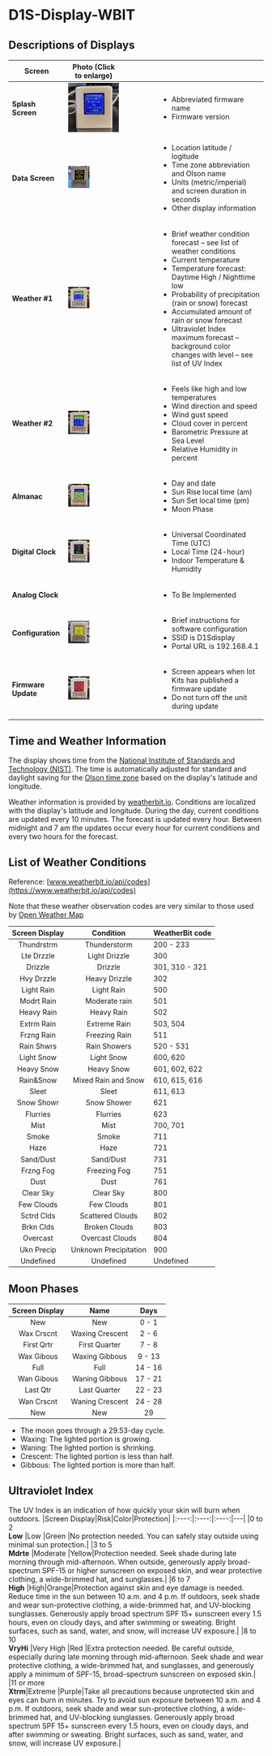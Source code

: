 # D1S-Display-WBIT

## Descriptions of Displays

|Screen |<div style="width:100px">Photo (Click to enlarge)</div> | |
| --- | --- | --- |
|**Splash Screen**|<img src="/images/Splash Screen.jpg" width="100px"/>| <ul><li>Abbreviated firmware name </li> <li>Firmware version</li></ul> |
|**Data Screen**|<img src="/images/Data Screen.jpg" width="25%">| <ul><li> Location latitude / logitude </li><li> Time zone abbreviation and Olson name </li> <li>Units (metric/imperial) and screen duration in seconds </li> <li>Other display information</li></ul>|
|**Weather #1** |<img src="/images/First Weather Screen.jpg" width="25%"/> | <ul><li>Brief weather condition forecast – see list of weather conditions </li> <li>Current temperature </li> <li>Temperature forecast: Daytime High / Nighttime low  </li> <li>Probability of precipitation (rain or snow) forecast </li> <li>Accumulated amount of rain or snow forecast </li> <li>Ultraviolet Index maximum forecast – background color changes with level – see list of UV Index</li></ul>| 
|**Weather #2**|<img src="/images/Second Weather Screen.jpg" width="25%"/> | <ul><li>Feels like high and low temperatures </li> <li>Wind direction and speed</li> <li>Wind gust speed </li> <li>Cloud cover in percent </li> <li>Barometric Pressure at Sea Level </li> <li>Relative Humidity in percent</li></ul>| 
|**Almanac**|<img src="/images/Almanac Screen.jpg" width="25%"/> | <ul><li>Day and date</li> <li>Sun Rise local time (am)</li> <li>Sun Set local time (pm) </li> <li>Moon Phase</li></ul> |
|**Digital Clock**|<img src="/images/Time-Temp Screen.jpg" width="25%"/> | <ul><li>Universal Coordinated Time (UTC) </li> <li>Local Time (24-hour) </li> <li>Indoor Temperature & Humidity</li></ul>| 
|**Analog Clock**| | <ul><li>To Be Implemented</li></ul> | 
|**Configuration**|<img src="/images/Config Screen.jpg" width = "25%"/>| <ul><li>Brief instructions for software configuration </li> <li>SSID is D1Sdisplay </li> <li>Portal URL is 192.168.4.1 </li></ul>|
|**Firmware Update**|<img src="/images/Update Screen.jpg" width="25%"/> | <ul><li>Screen appears when Iot Kits has published a firmware update </li> <li>Do not turn off the unit during update </li></ul>|

## Time and Weather Information
The display shows time from the [National Institute of Standards and Technology (NIST)](https://en.wikipedia.org/wiki/National_Institute_of_Standards_and_Technology). The time is automatically adjusted for standard and daylight saving for the [Olson time zone](https://en.wikipedia.org/wiki/Tz_database) based on the display's latitude and longitude. 

Weather information is provided by [weatherbit.io](https://www.weatherbit.io/). Conditions are localized with the display's latitude and longitude. During the day, current conditions are updated every 10 minutes. The forecast is updated every hour. Between midnight and 7 am the updates occur every hour for current conditions and every two hours for the forecast.

## List of Weather Conditions
Reference: [www.weatherbit.io/api/codes](https://www.weatherbit.io/api/codes)

Note that these weather observation codes are very similar to those used by [Open Weather Map](https://openweathermap.org/weather-conditions)

|Screen Display |Condition | WeatherBit code |
|:---:|:---:|----|
|Thundrstrm |Thunderstorm  | 200 - 233 |
|Lte Drzzle |Light Drizzle | 300|
|Drizzle    |Drizzle       | 301, 310 - 321 |
|Hvy Drzzle |Heavy Drizzle | 302|
|Light Rain |Light Rain    | 500|
|Modrt Rain |Moderate rain | 501|
|Heavy Rain |Heavy Rain    | 502|
|Extrm Rain |Extreme Rain  | 503, 504 |
|Frzng Rain |Freezing Rain | 511|
|Rain Shwrs |Rain Showers  | 520 - 531 |
|Light Snow |Light Snow    | 600, 620 |
|Heavy Snow |Heavy Snow    | 601, 602, 622 |
|Rain&Snow  |Mixed Rain and Snow | 610, 615, 616|
|Sleet      |Sleet         | 611, 613|
|Snow Showr |Snow Shower   | 621|
|Flurries   |Flurries      | 623|
|Mist       |Mist          | 700, 701|
|Smoke      |Smoke         | 711|
|Haze       |Haze          | 721|
|Sand/Dust  |Sand/Dust     | 731|
|Frzng Fog  |Freezing Fog  | 751|
|Dust       |Dust          | 761|
|Clear Sky  |Clear Sky     | 800|
|Few Clouds |Few Clouds    | 801|
|Sctrd Clds |Scattered Clouds | 802|
|Brkn Clds  |Broken Clouds | 803|
|Overcast   |Overcast Clouds | 804|
|Ukn Precip |Unknown Precipitation | 900|
|Undefined  |Undefined     | Undefined|

## Moon Phases

|Screen Display|Name|Days|
|:----:|:----:|:----:|
|New       |New             |0 - 1|
|Wax Crscnt| Waxing Crescent| 2 - 6|
|First Qrtr| First Quarter  | 7 - 8|
|Wax Gibous| Waxing Gibbous | 9 - 13|
|Full      | Full           |14 - 16|
|Wan Gibous| Waning Gibbous |17 - 21|
|Last Qtr  | Last Quarter   |22 - 23|
|Wan Crscnt| Waning Crescent|24 - 28|
|New       | New            |29|
* The moon goes through a 29.53-day cycle.
* Waxing: The lighted portion is growing. 
* Waning: The lighted portion is shrinking.
* Crescent: The lighted portion is less than half. 
* Gibbous: The lighted portion is more than half.

## Ultraviolet Index
The UV Index is an indication of how quickly your skin will burn when outdoors.
|Screen Display|Risk|Color|Protection|
|:----:|:----:|:----:|---|
|0 to 2 </br>**Low**     |Low        |Green |No protection needed. You can safely stay outside using minimal sun protection.|
|3 to 5 </br>**Mdrte**   |Moderate   |Yellow|Protection needed. Seek shade during late morning through mid-afternoon. When outside, generously apply broad-spectrum SPF-15 or higher sunscreen on exposed skin, and wear protective clothing, a wide-brimmed hat, and sunglasses.|
|6 to 7</br>**High**    |High|Orange|Protection against skin and eye damage is needed. Reduce time in the sun between 10 a.m. and 4 p.m. If outdoors, seek shade and wear sun-protective clothing, a wide-brimmed hat, and UV-blocking sunglasses. Generously apply broad spectrum SPF 15+ sunscreen every 1.5 hours, even on cloudy days, and after swimming or sweating. Bright surfaces, such as sand, water, and snow, will increase UV exposure.|
|8 to 10 </br>**VryHi**  |Very High  |Red   |Extra protection needed. Be careful outside, especially during late morning through mid-afternoon. Seek shade and wear protective clothing, a wide-brimmed hat, and sunglasses, and generously apply a minimum of  SPF-15, broad-spectrum sunscreen on exposed skin.|
|11 or more </br>**Xtrm**|Extreme    |Purple|Take all precautions because unprotected skin and eyes can burn in minutes. Try to avoid sun exposure between 10 a.m. and 4 p.m. If outdoors, seek shade and wear sun-protective clothing, a wide-brimmed hat, and UV-blocking sunglasses. Generously apply broad spectrum SPF 15+ sunscreen every 1.5 hours, even on cloudy days, and after swimming or sweating. Bright surfaces, such as sand, water, and snow, will increase UV exposure.|
